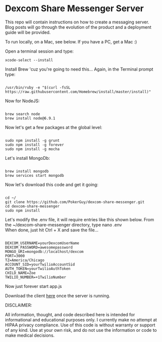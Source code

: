# Dexcom Share Messenger Server
This repo will contain instructions on how to create a messaging server. Blog posts will go through the evolution of 
the product and a deployment guide will be provided.

To run locally, on a Mac, see below. If you have a PC, get a Mac :)

Open a terminal session and type:  
<pre><code>xcode-select --install</pre></code>  

Install Brew 'cuz you're going to need this...  Again, in the Terminal prompt type:
<pre><code>
/usr/bin/ruby -e "$(curl -fsSL https://raw.githubusercontent.com/Homebrew/install/master/install)"
</pre></code>

Now for NodeJS:
<pre><code>
brew search node
brew install node@6.9.1
</pre></code>

Now let's get a few packages at the global level:
<pre><code>
sudo npm install -g grunt
sudo npm install -g forever
sudo npm install -g mocha
</pre></code>

Let's install MongoDb:
<pre><code>
brew install mongodb
brew services start mongodb
</pre></code>

Now let's download this code and get it going:
<pre><code>
cd ~/
git clone https://github.com/PokerGuy/dexcom-share-messenger.git
cd dexcom-share-messenger
sudo npm install
</pre></code>

Let's modify the .env file, it will require entries like this shown below. From the ~/dexcom-share-messenger directory, type nano .env  
When done, just hit Ctrl + X and save the file...
<pre><code>
DEXCOM_USERNAME=yourDexcomUserName
DEXCOM_PASSWORD=awesomepassword
MONGO_URI=mongodb://localhost/dexcom
PORT=3000
TZ=America/Chicago
ACCOUNT_SID=yourTwilioAccountSid
AUTH_TOKEN=yourTwilioAuthToken
CHILD_NAME=Zoe
TWILIO_NUMBER=+1TwilioNumber
</pre></code>

Now just forever start app.js

Download the client [here](https://github.com/PokerGuy/dexcom-share-client) once the server is running.

DISCLAIMER:  

All information, thought, and code described here is intended for informational and educational purposes only. 
I currently make no attempt at HIPAA privacy compliance. Use of this code is without warranty or support of any kind. 
Use at your own risk, and do not use the information or code to make medical decisions. 